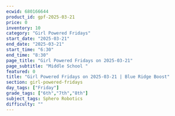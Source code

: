 ```yaml
---
ecwid: 680166644
product_id: gpf-2025-03-21
price: 0
inventory: 10
category: "Girl Powered Fridays"
start_date: "2025-03-21"
end_date: "2025-03-21"
start_time: "6:30"
end_time: "8:30"
page_title: "Girl Powered Fridays on 2025-03-21"
page_subtitle: "Middle School "
featured: 0
title: "Girl Powered Fridays on 2025-03-21 | Blue Ridge Boost"
section: girl-powered-fridays
day_tags: ["Friday"]
grade_tags: ["6th","7th","8th"]
subject_tags: Sphero Robotics
difficulty: ""
---
```


